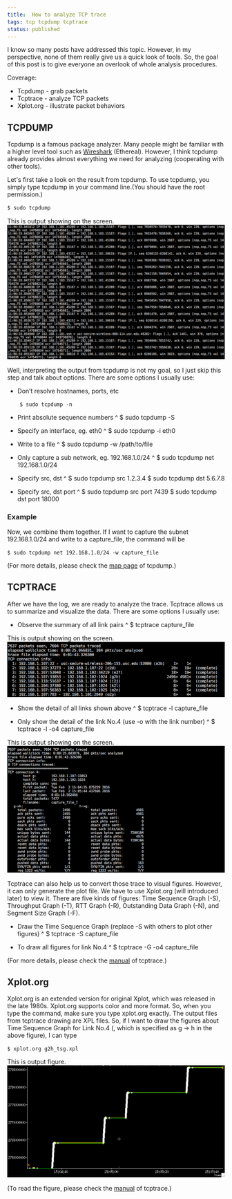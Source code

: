 ```yaml
---
title:  How to analyze TCP trace
tags: tcp tcpdump tcptrace
status: published 
---
```


I know so many posts have addressed this topic. However, in my perspective, none of them really give us a quick look of tools. So, the goal of this post is to give everyone an overlook of whole analysis procedures.

Coverage:

- Tcpdump - grab packets
- Tcptrace - analyze TCP packets
- Xplot.org - illustrate packet behaviors

<!--more-->

## TCPDUMP

Tcpdump is a famous package analyzer. Many people might be familiar with a higher level tool such as [Wireshark](https://www.wireshark.org/) (Ethereal). However, I think tcpdump already provides almost everything we need for analyzing (cooperating with other tools).

Let's first take a look on the result from tcpdump. To use tcpdump, you simply type tcpdump in your command line.(You should have the root permission.)

```bash
$ sudo tcpdump
```

This is output showing on the screen.
![](/assets/images/tcpdump/tcpdump_trace.png)

Well, interpreting the output from tcpdump is not my goal, so I just skip this step and talk about options. There are some options I usually use:

- Don’t resolve hostnames, ports, etc
```
	$ sudo tcpdump -n
```
- Print absolute sequence numbers
^
	$ sudo tcpdump -S
	
- Specify an interface, eg. eth0
^
	$ sudo tcpdump -i eth0
	
- Write to a file
^
	$ sudo tcpdump -w /path/to/file

- Only capture a sub network, eg. 192.168.1.0/24
^
	$ sudo tcpdump net 192.168.1.0/24
	
- Specify src, dst
^
	$ sudo tcpdump src 1.2.3.4
	$ sudo tcpdump dst 5.6.7.8

- Specify src, dst port
^
	$ sudo tcpdump src port 7439
	$ sudo tcpdump dst port 18000
	
### Example

Now, we combine them together. If I want to capture the subnet 192.168.1.0/24 and write to a capture_file, the command will be
	
	$ sudo tcpdump net 192.168.1.0/24 -w capture_file
	
(For more details, please check the [map page](http://www.tcpdump.org/tcpdump_man.html) of tcpdump.)

## TCPTRACE

After we have the log, we are ready to analyze the trace. Tcptrace allows us to summarize and visualize the data. There are some options I usually use:

- Observe the summary of all link pairs
^
	$ tcptrace capture_file

This is output showing on the screen.
![](/assets/images/tcpdump/tcptrace_links.png)

- Show the detail of all links shown above
^
	$ tcptrace -l capture_file
	
- Only show the detail of the link No.4 (use -o with the link number)
^
	$ tcptrace -l -o4 capture_file

This is output showing on the screen.
![](/assets/images/tcpdump/tcptrace_link_4.png)

Tcptrace can also help us to convert those trace to visual figures. However, it can only generate the plot file. We have to use Xplot.org (will introduced later) to view it. There are five kinds of figures: Time Sequence Graph (-S), Throughput Graph (-T), RTT Graph (-R), Outstanding Data Graph (-N), and Segment Size Graph (-F).

- Draw the Time Sequence Graph (replace -S with others to plot other figures)
^
	$ tcptrace -S capture_file

- To draw all figures for link No.4
^
	$ tcptrace -G -o4 capture_file

(For more details, please check the [manual](http://www.tcptrace.org/tcptrace-manual/manual/node11_tf.html) of tcptrace.)

## Xplot.org

Xplot.org is an extended version for original Xplot, which was released in the late 1980s. Xplot.org supports color and more format. So, when you type the command, make sure you type xplot.org exactly. The output files from tcptrace drawing are XPL files. So, if I want to draw the figures about Time Sequence Graph for Link No.4 (, which is specified as g -> h in the above figure), I can type

	$ xplot.org g2h_tsg.xpl

This is output figure.
![](/assets/images/tcpdump/tcptrace_tsg.png)

(To read the figure, please check the [manual](http://www.tcptrace.org/tcptrace-manual/manual/index.html) of tcptrace.)
